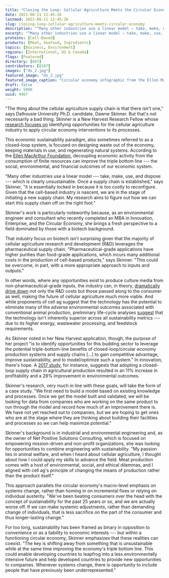 ```yaml
---
title: "Closing the Loop: Cellular Agriculture Meets the Circular Economy"
date: 2021-08-11 12:45:26
lastmod: 2021-08-11 12:45:26
slug: closing-loop-cellular-agriculture-meets-circular-economy
description: "“Many other industries use a linear model — take, make, use, and dispose — which is clearly unsustainable. Once a supply chain is established,” says New Harvest Research Fellow Dawne Skinner, “it is essentially locked in because it is too costly to reconfigure. Given that the cell-based industry is nascent, we are in the stage of initiating a new supply chain. My research aims to figure out how we can start this supply chain off on the right foot.”"
excerpt: "“Many other industries use a linear model — take, make, use, and dispose — which is clearly unsustainable. Once a supply chain is established,” says New Harvest Research Fellow Dawne Skinner, “it is essentially locked in because it is too costly to reconfigure. Given that the cell-based industry is nascent, we are in the stage of initiating a new supply chain. My research aims to figure out how we can start this supply chain off on the right foot.”"
proteins: [Cell-Based]
products: [Meat, Seafood, Ingredients]
topics: [Business, Environment]
regions: [International, US & Canada]
flags: [Featured]
directory: [697]
contributors: [8107]
images: ["ds_2.jpg"]
featured_image: "ds_2.jpg"
featured_image_caption: "Circular economy infographic from the Ellen MacArthur Foundation and Dawne Skinner, New Harvest Research Fellow"
draft: false
weight: 5000
uuid: 9467
---
```

"The thing about the cellular agriculture supply chain is that there
isn't one," says Dalhousie University Ph.D. candidate, Dawne Skinner.
But that's not necessarily a bad thing. Skinner is a New Harvest
Research Fellow whose [research focuses
on](https://new-harvest.org/people/?direct-link=60c372803e839)
identifying opportunities for the cellular agriculture industry to apply
circular economy interventions to its processes.

This economic sustainability paradigm, also sometimes referred to as a
closed-loop system, is focused on designing waste out of the economy,
keeping materials in use, and regenerating natural systems. According to
the [Ellen MacArthur
Foundation](https://www.ellenmacarthurfoundation.org/circular-economy/concept),
decoupling economic activity from the consumption of finite resources
can improve the triple bottom line --- the social, environmental, and
financial outcomes of our economic system.

"Many other industries use a linear model --- take, make, use, and
dispose --- which is clearly unsustainable. Once a supply chain is
established," says Skinner, "it is essentially locked in because it is
too costly to reconfigure. Given that the cell-based industry is
nascent, we are in the stage of initiating a new supply chain. My
research aims to figure out how we can start this supply chain off on
the right foot."

Skinner's work is particularly noteworthy because, as an environmental
engineer and consultant who recently completed an MBA in Innovation,
Enterprise, and the Circular Economy, she brings a fresh perspective to
a field dominated by those with a biotech background.

That industry focus on biotech isn't surprising given that the majority
of cellular agriculture research and development (R&D) leverages the
pharmaceutical supply chain. "Pharmaceutical-grade applications have
higher purities than food-grade applications, which incurs many
additional costs in the production of cell-based products," says
Skinner. "This could be overcome, in part, with a more appropriate
approach to inputs and outputs."

In other words, where any opportunities exist to produce culture media
from non-pharmaceutical-grade inputs, the industry can, in theory,
[dramatically drive
down](https://gfi.org/resource/analyzing-cell-culture-medium-costs/) not
only the R&D costs but those passed along to the consumer as well,
making the future of cellular agriculture much more viable. And while
proponents of cell ag suggest that the technology has the potential to
eliminate many of the adverse environmental outcomes associated with
conventional animal production, preliminary life-cycle analyses
[suggest](https://pubmed.ncbi.nlm.nih.gov/26383898/) that the technology
isn\'t inherently superior across all sustainability metrics --- due to
its higher energy, wastewater processing, and feedstock requirements.

As Skinner noted in her New Harvest application, though, the purpose of
her project "is to identify opportunities for this budding sector to
leverage the potential triple-bottom-line benefits of
closed-loop/circular economy production systems and supply chains
\[\...\] to gain competitive advantage, improve sustainability, and to
model/optimize such a system." In innovation, there's hope. A [2017
study](https://www.researchgate.net/publication/306095192_Closing_loops_in_agricultural_supply_chains_using_multi-objective_optimization_A_case_study_of_an_industrial_mushroom_supply_chain),
for instance, suggests that adopting a closed-loop supply chain in
agricultural production resulted in an 11% increase in profitability and
a 28% improvement in environmental outcomes.

Skinner's research, very much in line with these goals, will take the
form of a case study. "We first need to build a model based on existing
knowledge and processes. Once we get the model built and validated, we
will be looking for data from companies who are working on the same
product to run through the model and record how much of an improvement
there is. We have not yet reached out to companies, but we are hoping to
get ones who are at the stage where they are thinking about building
their facilities and processes so we can help maximize potential."

Skinner's background is in industrial and environmental engineering and,
as the owner of Net Positive Solutions Consulting, which is focused on
empowering mission-driven and non-profit organizations, she was looking
for opportunities to combine engineering with sustainability. "My
passion lies in animal welfare, and when I heard about cellular
agriculture, I thought about how I could apply my skills to advance the
field. Meat production comes with a host of environmental, social, and
ethical dilemmas, and I aligned with cell ag's principle of changing the
means of production rather than the product itself."

This approach parallels the circular economy's macro-level emphasis on
systems change, rather than homing in on incremental fixes or relying on
individual austerity. "We've been beating consumers over the head with
the concept of sustainability for the past 25 years or so, and we are
actually worse off. If we can make systemic adjustments, rather than
demanding change of individuals, that is less sacrifice on the part of
the consumer and thus longer-lasting change."

For too long, sustainability has been framed as binary in opposition to
convenience or as a liability to economic interests --- but within a
functioning circular economy, Skinner emphasizes that these realities
can coexist. "The key is shifting away from something that is
unsustainable while at the same time improving the economy's triple
bottom line. This could enable developing countries to leapfrog into a
less environmentally intensive future and help developed countries to
provide new opportunities to companies. Whenever systems change, there
is opportunity to include people that have previously been
underrepresented."
